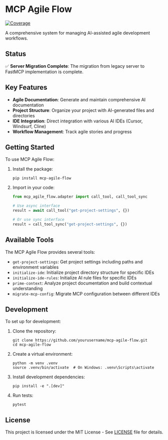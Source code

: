 # MCP Agile Flow

[![Coverage](https://github.com/yourusername/mcp-agile-flow/raw/main/badges/coverage.svg)](https://yourusername.github.io/mcp-agile-flow/)

A comprehensive system for managing AI-assisted agile development workflows.

## Status

✅ **Server Migration Complete**: The migration from legacy server to FastMCP implementation is complete.

## Key Features

- **Agile Documentation**: Generate and maintain comprehensive AI documentation
- **Project Structure**: Organize your project with AI-generated files and directories
- **IDE Integration**: Direct integration with various AI IDEs (Cursor, Windsurf, Cline)
- **Workflow Management**: Track agile stories and progress

## Getting Started

To use MCP Agile Flow:

1. Install the package:
   ```
   pip install mcp-agile-flow
   ```

2. Import in your code:
   ```python
   from mcp_agile_flow.adapter import call_tool, call_tool_sync
   
   # Use async interface
   result = await call_tool("get-project-settings", {})
   
   # Or use sync interface
   result = call_tool_sync("get-project-settings", {})
   ```

## Available Tools

The MCP Agile Flow provides several tools:

- `get-project-settings`: Get project settings including paths and environment variables
- `initialize-ide`: Initialize project directory structure for specific IDEs
- `initialize-ide-rules`: Initialize AI rule files for specific IDEs
- `prime-context`: Analyze project documentation and build contextual understanding
- `migrate-mcp-config`: Migrate MCP configuration between different IDEs

## Development

To set up for development:

1. Clone the repository:
   ```
   git clone https://github.com/yourusername/mcp-agile-flow.git
   cd mcp-agile-flow
   ```

2. Create a virtual environment:
   ```
   python -m venv .venv
   source .venv/bin/activate  # On Windows: .venv\Scripts\activate
   ```

3. Install development dependencies:
   ```
   pip install -e ".[dev]"
   ```

4. Run tests:
   ```
   pytest
   ```

## License

This project is licensed under the MIT License - See [LICENSE](LICENSE) file for details.